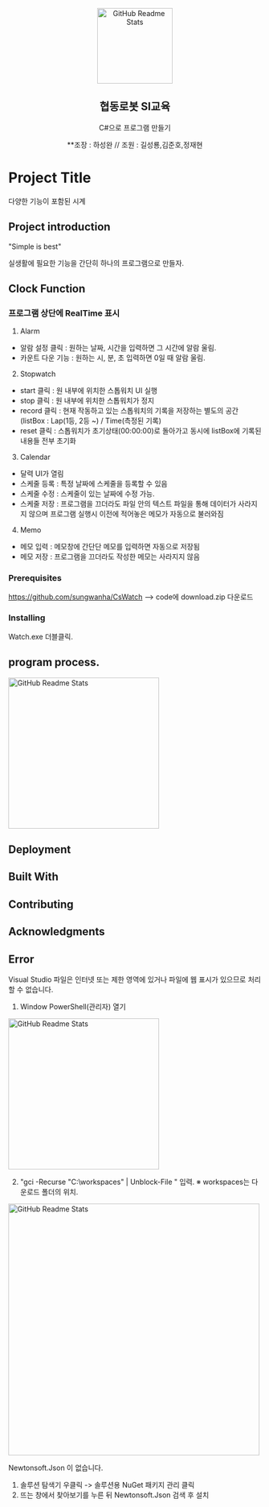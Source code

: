 <p align="center">
 <img width="150px" src="https://simage.mujikorea.net/goods/31/13/90/74/4550344275696_N_N_400.jpg" align="center" alt="GitHub Readme Stats" />
 <h2 align="center">협동로봇 SI교육</h2>
 <p align="center">C#으로 프로그램 만들기 </p>
  <p align="center">**조장 : 하성완 // 조원 : 길성룡,김준호,정재현 </p>
</p>

# Project Title

다양한 기능이 포함된 시계

## Project introduction

<p>"Simple is best" </p>
실생활에 필요한 기능을 간단히 하나의 프로그램으로 만들자. 

## Clock Function


###  프로그램 상단에 RealTime 표시

1. Alarm

- 알람 설정 클릭 : 원하는 날짜, 시간을 입력하면 그 시간에 알람 울림.
- 카운트 다운 기능 : 원하는 시, 분, 초 입력하면 0일 때 알람 울림.

2. Stopwatch
   
- start 클릭 : 원 내부에 위치한 스톱워치 UI 실행 
- stop 클릭 : 원 내부에 위치한 스톱워치가 정지
- record 클릭 : 현재 작동하고 있는 스톱워치의 기록을 저장하는 별도의 공간(listBox : Lap(1등, 2등 ~) / Time(측정된 기록)
- reset 클릭 : 스톱워치가 초기상태(00:00:00)로 돌아가고 동시에 listBox에 기록된 내용들 전부 초기화

3. Calendar

- 달력 UI가 열림
- 스케줄 등록 : 특정 날짜에 스케줄을 등록할 수 있음
- 스케줄 수정 : 스케줄이 있는 날짜에 수정 가능.
- 스케줄 저장 : 프로그램을 끄더라도 파일 안의 텍스트 파일을 통해 데이터가 사라지지 않으며 프로그램 실행시 이전에 적어놓은 메모가 자동으로 불러와짐

4. Memo
- 메모 입력 : 메모창에 간단단 메모를 입력하면 자동으로 저장됨
- 메모 저장 : 프로그램을 끄더라도 작성한 메모는 사라지지 않음

### Prerequisites

https://github.com/sungwanha/CsWatch --> code에 download.zip 다운로드  

 
### Installing

Watch.exe 더블클릭.


## program process.
 <img width="300px" src="https://github.com/sungwanha/CsWatch/assets/139833681/fa5c69b8-4d3b-42de-967b-7eba97e68e9c" align="center" alt="GitHub Readme Stats" /> 


## Deployment



## Built With



## Contributing



## Acknowledgments



   

## Error
Visual Studio 파일은 인터넷 또는 제한 영역에 있거나 파일에 웹 표시가 있으므로 처리할 수 없습니다.
1. Window PowerShell(관리자) 열기
   
<img width="300px" src="https://github.com/sungwanha/CsWatch/assets/139833681/6406e77c-91f7-4e6e-869c-24d70931448c" align="center" alt="GitHub Readme Stats" /> 

2. "gci -Recurse "C:\workspaces" | Unblock-File " 입력.
   ※ workspaces는 다운로드 폴더의 위치.

<img width="500px" src="https://github.com/sungwanha/CsWatch/assets/139833681/74f89d9a-f3df-432c-98ed-87f11538eb81" align="center" alt="GitHub Readme Stats" /> 

Newtonsoft.Json 이 없습니다.
1. 솔루션 탐색기 우클릭 -> 솔루션용 NuGet 패키지 관리 클릭
2. 뜨는 창에서 찾아보기를 누른 뒤 Newtonsoft.Json 검색 후 설치
